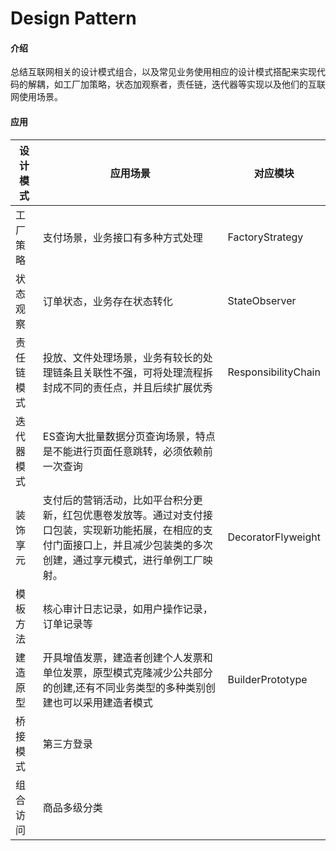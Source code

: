 # Design Pattern

#### 介绍
总结互联网相关的设计模式组合，以及常见业务使用相应的设计模式搭配来实现代码的解耦，如工厂加策略，状态加观察者，责任链，迭代器等实现以及他们的互联网使用场景。

#### 应用
| 设计模式 | 应用场景 | 对应模块 |
| --- | --- | --- |
| 工厂策略 | 支付场景，业务接口有多种方式处理| FactoryStrategy |
| 状态观察 | 订单状态，业务存在状态转化| StateObserver |
| 责任链模式 | 投放、文件处理场景，业务有较长的处理链条且关联性不强，可将处理流程拆封成不同的责任点，并且后续扩展优秀 | ResponsibilityChain |
| 迭代器模式 | ES查询大批量数据分页查询场景，特点是不能进行页面任意跳转，必须依赖前一次查询| |
| 装饰享元| 支付后的营销活动，比如平台积分更新，红包优惠卷发放等。通过对支付接口包装，实现新功能拓展，在相应的支付门面接口上，并且减少包装类的多次创建，通过享元模式，进行单例工厂映射。 | DecoratorFlyweight|
| 模板方法| 核心审计日志记录，如用户操作记录，订单记录等||
|建造原型|开具增值发票，建造者创建个人发票和单位发票，原型模式克隆减少公共部分的创建,还有不同业务类型的多种类别创建也可以采用建造者模式|BuilderPrototype|
|桥接模式|第三方登录||
|组合访问|商品多级分类||